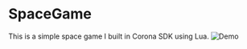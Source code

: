 # SpaceGame
This is a simple space game I built in Corona SDK using Lua.
![Demo](https://user-images.githubusercontent.com/26017954/35500850-7eec82ae-049d-11e8-9466-4d58c6a8a983.gif)
